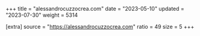 +++
title = "alessandrocuzzocrea.com"
date = "2023-05-10"
updated = "2023-07-30"
weight = 5314

[extra]
source = "https://alessandrocuzzocrea.com"
ratio = 49
size = 5
+++
